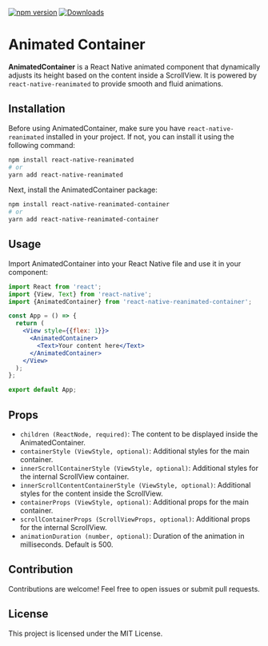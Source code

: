 [![npm version](https://badge.fury.io/js/react-native-reanimated-container.svg)](https://www.npmjs.com/package/react-native-reanimated-container)
[![Downloads](https://img.shields.io/npm/dm/react-native-reanimated-container)](https://www.npmjs.com/package/react-native-reanimated-container)

# Animated Container

**AnimatedContainer** is a React Native animated component that dynamically adjusts its height based on the content inside a ScrollView. It is powered by `react-native-reanimated` to provide smooth and fluid animations.

## Installation

Before using AnimatedContainer, make sure you have `react-native-reanimated` installed in your project. If not, you can install it using the following command:

```bash
npm install react-native-reanimated
# or
yarn add react-native-reanimated
```

Next, install the AnimatedContainer package:

```bash
npm install react-native-reanimated-container
# or
yarn add react-native-reanimated-container
```

## Usage

Import AnimatedContainer into your React Native file and use it in your component:

```jsx
import React from 'react';
import {View, Text} from 'react-native';
import {AnimatedContainer} from 'react-native-reanimated-container';

const App = () => {
  return (
    <View style={{flex: 1}}>
      <AnimatedContainer>
        <Text>Your content here</Text>
      </AnimatedContainer>
    </View>
  );
};

export default App;
```

## Props

- `children (ReactNode, required)`: The content to be displayed inside the AnimatedContainer.
- `containerStyle (ViewStyle, optional)`: Additional styles for the main container.
- `innerScrollContainerStyle (ViewStyle, optional)`: Additional styles for the internal ScrollView container.
- `innerScrollContentContainerStyle (ViewStyle, optional)`: Additional styles for the content inside the ScrollView.
- `containerProps (ViewStyle, optional)`: Additional props for the main container.
- `scrollContainerProps (ScrollViewProps, optional)`: Additional props for the internal ScrollView.
- `animationDuration (number, optional)`: Duration of the animation in milliseconds. Default is 500.

## Contribution

Contributions are welcome! Feel free to open issues or submit pull requests.

## License

This project is licensed under the MIT License.
